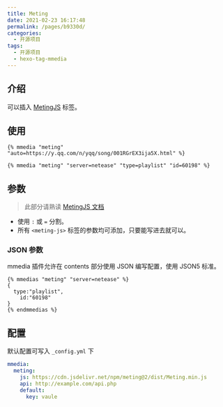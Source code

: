 ```yaml
---
title: Meting
date: 2021-02-23 16:17:48
permalink: /pages/b9330d/
categories:
  - 开源项目
tags:
  - 开源项目
  - hexo-tag-mmedia
---
```


## 介绍

可以插入 [MetingJS](https://github.com/metowolf/MetingJS) 标签。

## 使用

```twig
{% mmedia "meting" "auto=https://y.qq.com/n/yqq/song/001RGrEX3ija5X.html" %}
```

```twig
{% mmedia "meting" "server=netease"	"type=playlist"	"id=60198" %}
```

## 参数

> 此部分请熟读 [MetingJS 文档](https://github.com/metowolf/MetingJS#option)

- 使用 `:` 或 `=` 分割。
- 所有 `<meting-js>` 标签的参数均可添加，只要能写进去就可以。

### JSON 参数

mmedia 插件允许在 contents 部分使用 JSON 编写配置，使用 JSON5 标准。

```twig
{% mmedias "meting" "server=netease" %}
{
  type:"playlist",
	id:"60198"
}
{% endmmedias %}
```

## 配置

默认配置可写入 `_config.yml` 下

```yaml
mmedia:
  meting:
    js: https://cdn.jsdelivr.net/npm/meting@2/dist/Meting.min.js
    api: http://example.com/api.php
    default:
      key: vaule
```
